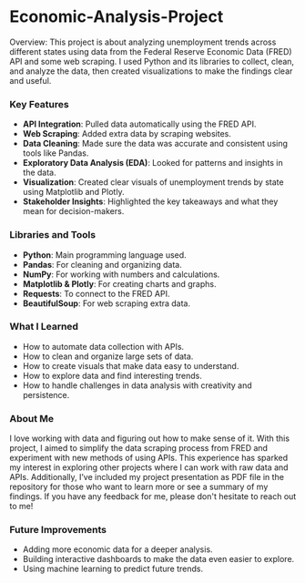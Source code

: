 # Economic-Analysis-Project
Overview: This project is about analyzing unemployment trends across different states using data from the Federal Reserve Economic Data (FRED) API and some web scraping. I used Python and its libraries to collect, clean, and analyze the data, then created visualizations to make the findings clear and useful. 
### Key Features
- **API Integration**: Pulled data automatically using the FRED API.
- **Web Scraping**: Added extra data by scraping websites.
- **Data Cleaning**: Made sure the data was accurate and consistent using tools like Pandas.
- **Exploratory Data Analysis (EDA)**: Looked for patterns and insights in the data.
- **Visualization**: Created clear visuals of unemployment trends by state using Matplotlib and Plotly.
- **Stakeholder Insights**: Highlighted the key takeaways and what they mean for decision-makers.

### Libraries and Tools
- **Python**: Main programming language used.
- **Pandas**: For cleaning and organizing data.
- **NumPy**: For working with numbers and calculations.
- **Matplotlib & Plotly**: For creating charts and graphs.
- **Requests**: To connect to the FRED API.
- **BeautifulSoup**: For web scraping extra data.

### What I Learned
- How to automate data collection with APIs.
- How to clean and organize large sets of data.
- How to create visuals that make data easy to understand.
- How to explore data and find interesting trends.
- How to handle challenges in data analysis with creativity and persistence.

### About Me
I love working with data and figuring out how to make sense of it. With this project, I aimed to simplify the data scraping process from FRED and experiment with new methods of using APIs. This experience has sparked my interest in exploring other projects where I can work with raw data and APIs. Additionally, I’ve included my project presentation as PDF file in the repository for those who want to learn more or see a summary of my findings. If you have any feedback for me, please don't hesitate to reach out to me!

### Future Improvements
- Adding more economic data for a deeper analysis.
- Building interactive dashboards to make the data even easier to explore.
- Using machine learning to predict future trends.
